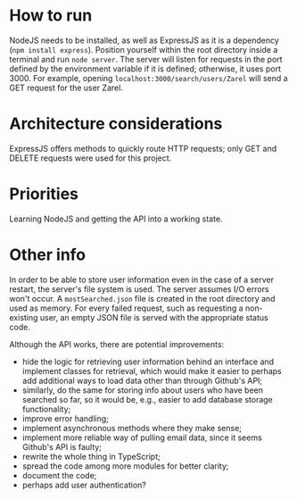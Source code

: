 # How to run
NodeJS needs to be installed, as well as ExpressJS as it is a dependency (`npm install express`). Position yourself within the root directory inside a terminal and run `node server`. The server will listen for requests in the port defined by the environment variable if it is defined; otherwise, it uses port 3000. For example, opening `localhost:3000/search/users/Zarel` will send a GET request for the user Zarel.

# Architecture considerations
ExpressJS offers methods to quickly route HTTP requests; only GET and DELETE requests were used for this project.

# Priorities
Learning NodeJS and getting the API into a working state.

# Other info
In order to be able to store user information even in the case of a server restart, the server's file system is used. The server assumes I/O errors won't occur. A `mostSearched.json` file is created in the root directory and used as memory. For every failed request, such as requesting a non-existing user, an empty JSON file is served with the appropriate status code.

Although the API works, there are potential improvements:

* hide the logic for retrieving user information behind an interface and implement classes for retrieval, which would make it easier to perhaps add additional ways to load data other than through Github's API;
* similarly, do the same for storing info about users who have been searched so far, so it would be, e.g., easier to add database storage functionality;
* improve error handling;
* implement asynchronous methods where they make sense;
* implement more reliable way of pulling email data, since it seems Github's API is faulty;
* rewrite the whole thing in TypeScript;
* spread the code among more modules for better clarity;
* document the code;
* perhaps add user authentication?
